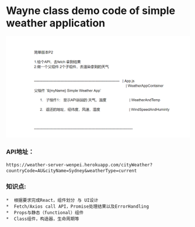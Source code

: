 # Wayne class demo code of simple weather application

![screenshot](https://github.com/JavaScriptN0ob/JR13-SimpleWeatherApp/blob/main/src/assets/%E5%BE%AE%E4%BF%A1%E5%9B%BE%E7%89%87_20210523214423.png)

### **API地址：** 
    https://weather-server-wenpei.herokuapp.com/cityWeather?countryCode=AU&cityName=Sydney&weatherType=current

### 知识点: 
    *  根据要求完成React，组件划分 与 UI设计
    *  Fetch/Axios call API，Promise处理结果以及ErrorHandling
    *  Props与静态（functional）组件
    *  Class组件，构造器，生命周期等
